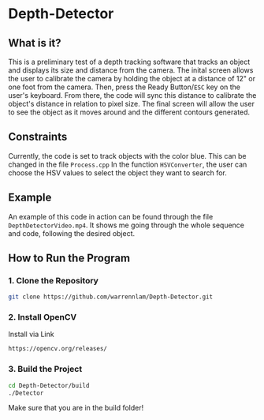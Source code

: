 # Depth-Detector

## What is it?
This is a preliminary test of a depth tracking software that tracks an object and displays its size and distance from the camera. The inital screen allows the user to calibrate the camera by holding the object at a distance of 12" or one foot from the camera. Then, press the Ready Button/`ESC` key on the user's keyboard. From there, the code will sync this distance to calibrate the object's distance in relation to pixel size. The final screen will allow the user to see the object as it moves around and the different contours generated.

## Constraints
Currently, the code is set to track objects with the color blue. This can be changed in the file `Process.cpp` In the function `HSVConverter`, the user can choose the HSV values to select the object they want to search for.

## Example
An example of this code in action can be found through the file `DepthDetectorVideo.mp4`. It shows me going through the whole sequence and code, following the desired object.

## How to Run the Program

### 1. Clone the Repository
```bash
git clone https://github.com/warrennlam/Depth-Detector.git
```

### 2. Install OpenCV
Install via Link
```bash
https://opencv.org/releases/
```

### 3. Build the Project
```bash
cd Depth-Detector/build
./Detector
```
Make sure that you are in the build folder!
